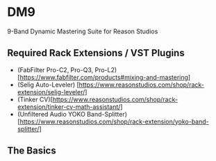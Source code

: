 # DM9
9-Band Dynamic Mastering Suite for Reason Studios

## Required Rack Extensions / VST Plugins
- (FabFilter Pro-C2, Pro-Q3, Pro-L2)[https://www.fabfilter.com/products#mixing-and-mastering]
- (Selig Auto-Leveler) [https://www.reasonstudios.com/shop/rack-extension/selig-leveler/]
- (Tinker CV)[https://www.reasonstudios.com/shop/rack-extension/tinker-cv-math-assistant/]
- (Unfiltered Audio YOKO Band-Splitter)[https://www.reasonstudios.com/shop/rack-extension/yoko-band-splitter/]

## The Basics

